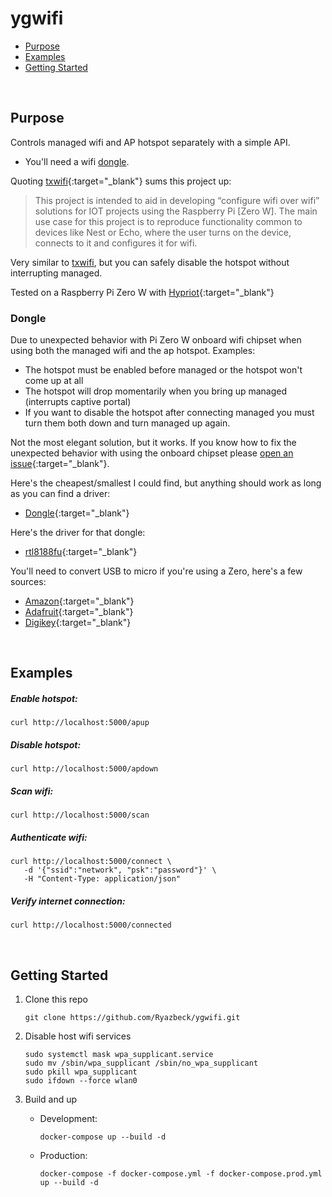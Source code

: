 # ygwifi

- [Purpose](#Purpose)
- [Examples](#Examples)
- [Getting Started](#Getting_Started)

<br>

## Purpose

Controls managed wifi and AP hotspot separately with a simple API.

- You'll need a wifi [dongle](#Dongle).

Quoting [txwifi](https://github.com/txn2/txwifi){:target="_blank"} sums this project up:

> This project is intended to aid in developing “configure wifi over wifi” solutions for IOT projects using the Raspberry Pi [Zero W]. The main use case for this project is to reproduce functionality common to devices like Nest or Echo, where the user turns on the device, connects to it and configures it for wifi.

Very similar to [txwifi](https://github.com/txn2/txwifi), but you can safely disable the hotspot without interrupting managed.

Tested on a Raspberry Pi Zero W with [Hypriot](https://blog.hypriot.com/downloads/){:target="_blank"}

### Dongle

Due to unexpected behavior with Pi Zero W onboard wifi chipset when using both the managed wifi and the ap hotspot. Examples:

- The hotspot must be enabled before managed or the hotspot won't come up at all
- The hotspot will drop momentarily when you bring up managed (interrupts captive portal)
- If you want to disable the hotspot after connecting managed you must turn them both down and turn managed up again.

Not the most elegant solution, but it works. If you know how to fix the unexpected behavior with using the onboard chipset please [open an issue](https://github.com/Ryazbeck/ygwifi/issues/new){:target="_blank"}.

Here's the cheapest/smallest I could find, but anything should work as long as you can find a driver:

- [Dongle](https://www.ebay.com/itm/NEW-2018-Mini-USB-WiFi-WLAN-Wireless-Network-Adapter-802-11-Dongle-RTL8188-lapto/143202387869){:target="_blank"}

Here's the driver for that dongle:

- [rtl8188fu](https://github.com/kelebek333/rtl8188fu/tree/arm#how-to-install-for-arm-devices){:target="_blank"}

You'll need to convert USB to micro if you're using a Zero, here's a few sources:

- [Amazon](https://www.amazon.com/gp/product/B015GZOHKW/ref=ppx_yo_dt_b_asin_title_o07_s00?ie=UTF8&psc=1){:target="_blank"}
- [Adafruit](https://www.adafruit.com/product/2910){:target="_blank"}
- [Digikey](https://www.digikey.com/product-detail/en/sparkfun-electronics/COM-14567/1568-1821-ND/8324538){:target="_blank"}

<br>

## Examples

##### Enable hotspot:

```
curl http://localhost:5000/apup
```

##### Disable hotspot:

```
curl http://localhost:5000/apdown
```

##### Scan wifi:

```
curl http://localhost:5000/scan
```

##### Authenticate wifi:

```
curl http://localhost:5000/connect \
   -d '{"ssid":"network", "psk":"password"}' \
   -H "Content-Type: application/json"
```

##### Verify internet connection:

```
curl http://localhost:5000/connected
```

<br>

## Getting Started

1. Clone this repo

   ```
   git clone https://github.com/Ryazbeck/ygwifi.git
   ```

1. Disable host wifi services

   ```
   sudo systemctl mask wpa_supplicant.service
   sudo mv /sbin/wpa_supplicant /sbin/no_wpa_supplicant
   sudo pkill wpa_supplicant
   sudo ifdown --force wlan0
   ```

1. Build and up

   - Development:
     ```
     docker-compose up --build -d
     ```
   - Production:
     ```
     docker-compose -f docker-compose.yml -f docker-compose.prod.yml up --build -d
     ```
